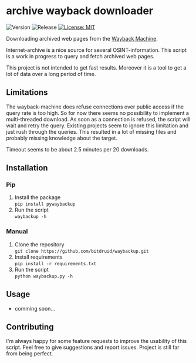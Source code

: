 # archive wayback downloader

![Version](https://img.shields.io/badge/Version-0.2.5-blue)
![Release](https://img.shields.io/badge/Release-alpha-red)
[![License: MIT](https://img.shields.io/badge/License-MIT-yellow.svg)](https://opensource.org/licenses/MIT)

Downloading archived web pages from the [Wayback Machine](https://archive.org/web/).

Internet-archive is a nice source for several OSINT-information. This script is a work in progress to query and fetch archived web pages.

This project is not intended to get fast results. Moreover it is a tool to get a lot of data over a long period of time.

## Limitations

The wayback-machine does refuse connections over public access if the query rate is too high. So for now there seems no possibility to implement a multi-threaded download. As soon as a connection is refused, the script will wait and retry the query. Existing projects seem to ignore this limitation and just rush through the queries. This resulted in a lot of missing files and probably missing knowledge about the target.

Timeout seems to be about 2.5 minutes per 20 downloads.

## Installation

### Pip

1. Install the package <br>
   ```pip install pywaybackup```
2. Run the script <br>
   ```waybackup -h```

### Manual

1. Clone the repository <br>
   ```git clone https://github.com/bitdruid/waybackup.git```
2. Install requirements <br>
   ```pip install -r requirements.txt```
3. Run the script <br>
   ```python waybackup.py -h```

## Usage

- comming soon...

## Contributing

I'm always happy for some feature requests to improve the usability of this script.
Feel free to give suggestions and report issues. Project is still far from being perfect.